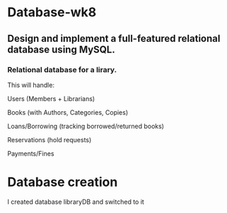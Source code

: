 # Database-wk8

## Design and implement a full-featured relational database using MySQL.

### Relational database for a lirary.

This will handle:

Users (Members + Librarians)

Books (with Authors, Categories, Copies)

Loans/Borrowing (tracking borrowed/returned books)

Reservations (hold requests)

Payments/Fines

# Database creation

I created database libraryDB and switched to it
